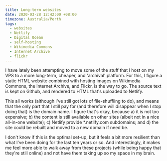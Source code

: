 ```yaml
---
title: Long-term websites
date: 2020-03-28 12:42:00 +08:00
timezone: Australia/Perth
tags:
  - websites
  - Netlify
  - Digital Ocean
  - self-hosting
  - Wikimedia Commons
  - Internet Archive
  - flickr
---
```

I have lately been attempting to move some of the stuff that I host on my VPS to a more long-term, cheaper, and 'archival' platform.
For this, I figure a static HTML website combined with hosting images on Wikimedia Commons, the Internet Archive, and Flickr, is the way to go.
The source text is kept on Github, and rendered to HTML that's uploaded to Netlify.

This all works (although I've still got lots of file-shuffling to do),
and means that the only part that I still pay for (and therefore will disappear when I stop doing that)
is the domain name. I figure that's okay, because
a) it is not too expensive;
b) the content is still available on other sites (albeit not in a nice all-in-one website);
c) Netlify provide *.netlify.com subdomains; and
d) the site could be rebuilt and moved to a new domain if need be.

I don't know if this is the optimal set-up,
but it feels a bit more resilient than what I've been doing for the last ten years or so.
And interestingly, it makes me feel more able to walk away from these projects (while being happy that they're still online)
and not have them taking up so my space in my brain.
